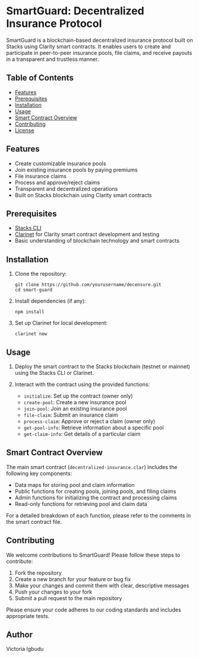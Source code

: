 # SmartGuard: Decentralized Insurance Protocol

SmartGuard is a blockchain-based decentralized insurance protocol built on Stacks using Clarity smart contracts. It enables users to create and participate in peer-to-peer insurance pools, file claims, and receive payouts in a transparent and trustless manner.

## Table of Contents

- [Features](#features)
- [Prerequisites](#prerequisites)
- [Installation](#installation)
- [Usage](#usage)
- [Smart Contract Overview](#smart-contract-overview)
- [Contributing](#contributing)
- [License](#license)

## Features

- Create customizable insurance pools
- Join existing insurance pools by paying premiums
- File insurance claims
- Process and approve/reject claims
- Transparent and decentralized operations
- Built on Stacks blockchain using Clarity smart contracts

## Prerequisites

- [Stacks CLI](https://docs.stacks.co/understand-stacks/command-line-interface)
- [Clarinet](https://github.com/hirosystems/clarinet) for Clarity smart contract development and testing
- Basic understanding of blockchain technology and smart contracts

## Installation

1. Clone the repository:
   ```
   git clone https://github.com/yourusername/decensure.git
   cd smart-guard
   ```

2. Install dependencies (if any):
   ```
   npm install
   ```

3. Set up Clarinet for local development:
   ```
   clarinet new
   ```

## Usage

1. Deploy the smart contract to the Stacks blockchain (testnet or mainnet) using the Stacks CLI or Clarinet.

2. Interact with the contract using the provided functions:

   - `initialize`: Set up the contract (owner only)
   - `create-pool`: Create a new insurance pool
   - `join-pool`: Join an existing insurance pool
   - `file-claim`: Submit an insurance claim
   - `process-claim`: Approve or reject a claim (owner only)
   - `get-pool-info`: Retrieve information about a specific pool
   - `get-claim-info`: Get details of a particular claim

## Smart Contract Overview

The main smart contract (`decentralized-insurance.clar`) includes the following key components:

- Data maps for storing pool and claim information
- Public functions for creating pools, joining pools, and filing claims
- Admin functions for initializing the contract and processing claims
- Read-only functions for retrieving pool and claim data

For a detailed breakdown of each function, please refer to the comments in the smart contract file.

## Contributing

We welcome contributions to SmartGuard! Please follow these steps to contribute:

1. Fork the repository
2. Create a new branch for your feature or bug fix
3. Make your changes and commit them with clear, descriptive messages
4. Push your changes to your fork
5. Submit a pull request to the main repository

Please ensure your code adheres to our coding standards and includes appropriate tests.

## Author

Victoria Igbudu